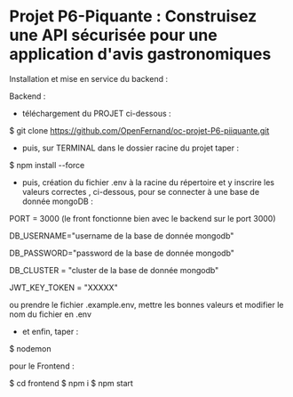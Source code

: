 # Projet P6-Piquante : Construisez une API sécurisée pour une application d'avis gastronomiques

Installation et mise en service du backend :

Backend :

- téléchargement du PROJET ci-dessous :

$ git clone https://github.com/OpenFernand/oc-projet-P6-piiquante.git 

- puis, sur TERMINAL dans le dossier racine du projet taper :

$ npm install --force

- puis, création du fichier .env à la racine du répertoire et y inscrire les valeurs correctes , ci-dessous, pour se connecter à une base de donnée mongoDB :

PORT = 3000 (le front fonctionne bien avec le backend sur le port 3000)

DB_USERNAME="username de la base de donnée mongodb"

DB_PASSWORD="password de la base de donnée mongodb"

DB_CLUSTER = "cluster de la base de donnée mongodb"

JWT_KEY_TOKEN = "XXXXX"

ou prendre le fichier .example.env, mettre les bonnes valeurs et modifier le nom du fichier en .env

- et enfin, taper :

$ nodemon

pour le Frontend :

$ cd frontend
$ npm i
$ npm start
